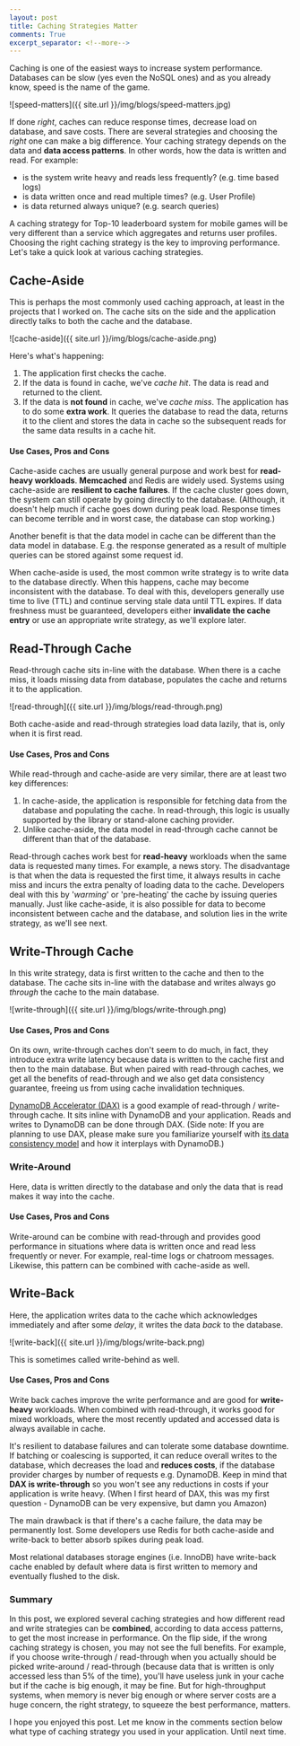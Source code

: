 ```yaml
---
layout: post
title: Caching Strategies Matter
comments: True
excerpt_separator: <!--more-->
---
```


Caching is one of the easiest ways to increase system performance. Databases can be slow (yes even the NoSQL ones) and as you already know, speed is the name of the game.

![speed-matters]({{ site.url }}/img/blogs/speed-matters.jpg)

<!--more-->

If done *right*, caches can reduce response times, decrease load on database, and save costs. There are several strategies and choosing the *right* one can make a big difference. Your caching strategy depends on the data and **data access patterns**. In other words, how the data is written and read. For example:

- is the system write heavy and reads less frequently? (e.g. time based logs)
- is data written once and read multiple times? (e.g. User Profile)
- is data returned always unique? (e.g. search queries)

A caching strategy for Top-10 leaderboard system for mobile games will be very different than a service which aggregates and returns user profiles. Choosing the right caching strategy is the key to improving performance. Let's take a quick look at various caching strategies.

## Cache-Aside

This is perhaps the most commonly used caching approach, at least in the projects that I worked on. The cache sits on the side and the application directly talks to both the cache and the database.

![cache-aside]({{ site.url }}/img/blogs/cache-aside.png)

Here's what's happening:
1. The application first checks the cache.
2. If the data is found in cache, we've *cache hit*. The data is read and returned to the client.
3. If the data is **not found** in cache, we've *cache miss*. The application has to do some **extra work**. It queries the database to read the data, returns it to the client and stores the data in cache so the subsequent reads for the same data results in a cache hit.

#### Use Cases, Pros and Cons

Cache-aside caches are usually general purpose and work best for **read-heavy workloads**. **Memcached** and Redis are widely used. Systems using cache-aside are **resilient to cache failures**. If the cache cluster goes down, the system can still operate by going directly to the database. (Although, it doesn't help much if cache goes down during peak load. Response times can become terrible and in worst case, the database can stop working.)

Another benefit is that the data model in cache can be different than the data model in database. E.g. the response generated as a result of multiple queries can be stored against some request id.

When cache-aside is used, the most common write strategy is to write data to the database directly. When this happens, cache may become inconsistent with the database. To deal with this, developers generally use time to live (TTL) and continue serving stale data until TTL expires. If data freshness must be guaranteed, developers either **invalidate the cache entry** or use an appropriate write strategy, as we'll explore later.

## Read-Through Cache

Read-through cache sits in-line with the database. When there is a cache miss, it loads missing data from database, populates the cache and returns it to the application.

![read-through]({{ site.url }}/img/blogs/read-through.png)

Both cache-aside and read-through strategies load data lazily, that is, only when it is first read.

#### Use Cases, Pros and Cons

While read-through and cache-aside are very similar, there are at least two key differences:

1. In cache-aside, the application is responsible for fetching data from the database and populating the cache. In read-through, this logic is usually supported by the library or stand-alone caching provider.
2. Unlike cache-aside, the data model in read-through cache cannot be different than that of the database.

Read-through caches work best for **read-heavy** workloads when the same data is requested many times. For example, a news story. The disadvantage is that when the data is requested the first time, it always results in cache miss and incurs the extra penalty of loading data to the cache. Developers deal with this by '*warming*' or 'pre-heating' the cache by issuing queries manually. Just like cache-aside, it is also possible for data to become inconsistent between cache and the database, and solution lies in the write strategy, as we'll see next.

## Write-Through Cache

In this write strategy, data is first written to the cache and then to the database. The cache sits in-line with the database and writes always go *through* the cache to the main database.

![write-through]({{ site.url }}/img/blogs/write-through.png)

#### Use Cases, Pros and Cons

On its own, write-through caches don't seem to do much, in fact, they introduce extra write latency because data is written to the cache first and then to the main database. But when paired with read-through caches, we get all the benefits of read-through and we also get data consistency guarantee, freeing us from using cache invalidation techniques.

[DynamoDB Accelerator (DAX)](https://aws.amazon.com/dynamodb/dax/) is a good example of read-through / write-through cache. It sits inline with DynamoDB and your application. Reads and writes to DynamoDB can be done through DAX. (Side note: If you are planning to use DAX, please make sure you familiarize yourself with [its data consistency model](http://docs.aws.amazon.com/amazondynamodb/latest/developerguide/DAX.consistency.html) and how it interplays with DynamoDB.)

### Write-Around

Here, data is written directly to the database and only the data that is read makes it way into the cache.

#### Use Cases, Pros and Cons

Write-around can be combine with read-through and provides good performance in situations where data is written once and read less frequently or never. For example, real-time logs or chatroom messages. Likewise, this pattern can be combined with cache-aside as well.

## Write-Back

Here, the application writes data to the cache which acknowledges immediately and after some *delay*, it writes the data *back* to the database.

![write-back]({{ site.url }}/img/blogs/write-back.png)

This is sometimes called write-behind as well.

#### Use Cases, Pros and Cons

Write back caches improve the write performance and are good for **write-heavy** workloads. When combined with read-through, it works good for mixed workloads, where the most recently updated and accessed data is always available in cache.

It's resilient to database failures and can tolerate some database downtime. If batching or coalescing is supported, it can reduce overall writes to the database, which decreases the load and **reduces costs**, if the database provider charges by number of requests e.g. DynamoDB. Keep in mind that **DAX is write-through** so you won't see any reductions in costs if your application is write heavy. (When I first heard of DAX, this was my first question - DynamoDB can be very expensive, but damn you Amazon)

The main drawback is that if there's a cache failure, the data may be permanently lost. Some developers use Redis for both cache-aside and write-back to better absorb spikes during peak load.

Most relational databases storage engines (i.e. InnoDB) have write-back cache enabled by default where data is first written to memory and eventually flushed to the disk.

### Summary

In this post, we explored several caching strategies and how different read and write strategies can be **combined**, according to data access patterns, to get the most increase in performance. On the flip side, if the wrong caching strategy is chosen, you may not see the full benefits. For example, if you choose write-through / read-through when you actually should be picked write-around / read-through (because data that is written is only accessed less than 5% of the time), you'll have useless junk in your cache but if the cache is big enough, it may be fine. But for high-throughput systems, when memory is never big enough or where server costs are a huge concern, the right strategy, to squeeze the best performance, matters.

I hope you enjoyed this post. Let me know in the comments section below what type of caching strategy you used in your application. Until next time.
